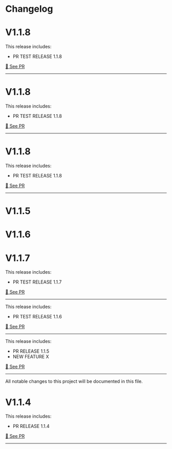 # Changelog


# V1.1.8

This release includes:

- PR TEST RELEASE 1.1.8

[🔎 See PR](https://github.com/lucasroseti/sales-order-backend/pull/16)

---

# V1.1.8

This release includes:

- PR TEST RELEASE 1.1.8

[🔎 See PR](https://github.com/lucasroseti/sales-order-backend/pull/16)

---

# V1.1.8

This release includes:

- PR TEST RELEASE 1.1.8

[🔎 See PR](https://github.com/lucasroseti/sales-order-backend/pull/16)

---

# V1.1.5


# V1.1.6


# V1.1.7

This release includes:

- PR TEST RELEASE 1.1.7

[🔎 See PR](https://github.com/lucasroseti/sales-order-backend/pull/15)

---

This release includes:

- PR TEST RELEASE 1.1.6

[🔎 See PR](https://github.com/lucasroseti/sales-order-backend/pull/14)

---

This release includes:

- PR RELEASE 1.1.5
- NEW FEATURE X

[🔎 See PR](https://github.com/lucasroseti/sales-order-backend/pull/13)

---

All notable changes to this project will be documented in this file.

# V1.1.4

This release includes:

- PR RELEASE 1.1.4

[🔎 See PR](https://github.com/lucasroseti/sales-order-backend/pull/12)

---


